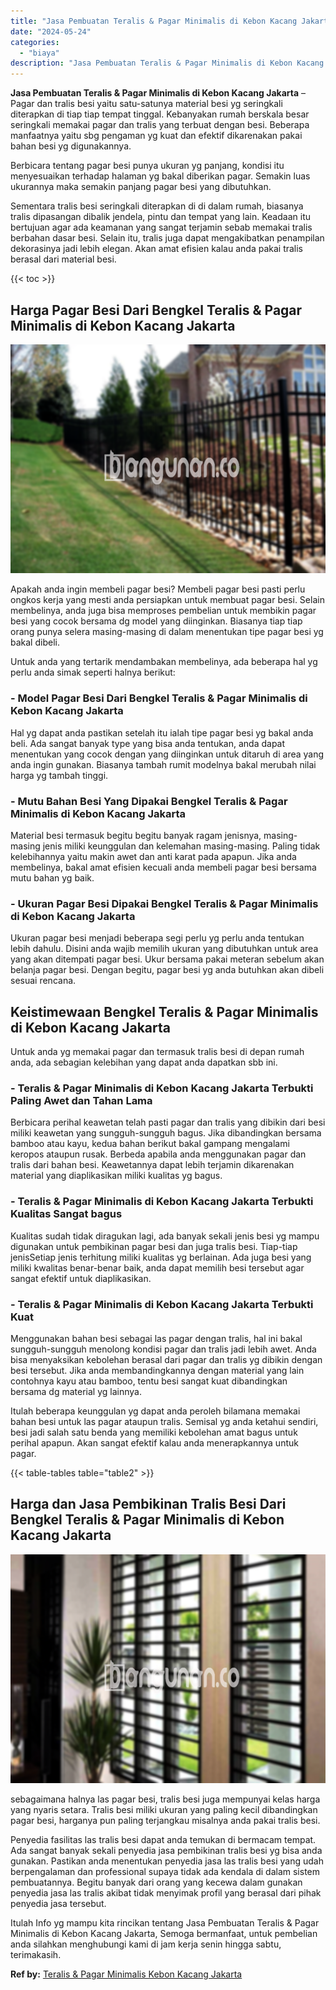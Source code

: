 ```yaml
---
title: "Jasa Pembuatan Teralis & Pagar Minimalis di Kebon Kacang Jakarta"
date: "2024-05-24"
categories: 
  - "biaya"
description: "Jasa Pembuatan Teralis & Pagar Minimalis di Kebon Kacang Jakarta. Itulah Info yg mampu kita rincikan tentang Jasa Pembuatan Teralis & Pagar Minimalis di Kebo..."
---
```


**Jasa Pembuatan Teralis & Pagar Minimalis di Kebon Kacang Jakarta** – Pagar dan tralis besi yaitu satu-satunya material besi yg seringkali diterapkan di tiap tiap tempat tinggal. Kebanyakan rumah berskala besar seringkali memakai pagar dan tralis yang terbuat dengan besi. Beberapa manfaatnya yaitu sbg pengaman yg kuat dan efektif dikarenakan pakai bahan besi yg digunakannya.

Berbicara tentang pagar besi punya ukuran yg panjang, kondisi itu menyesuaikan terhadap halaman yg bakal diberikan pagar. Semakin luas ukurannya maka semakin panjang pagar besi yang dibutuhkan.

Sementara tralis besi seringkali diterapkan di di dalam rumah, biasanya tralis dipasangan dibalik jendela, pintu dan tempat yang lain. Keadaan itu bertujuan agar ada keamanan yang sangat terjamin sebab memakai tralis berbahan dasar besi. Selain itu, tralis juga dapat mengakibatkan penampilan dekorasinya jadi lebih elegan. Akan amat efisien kalau anda pakai tralis berasal dari material besi.

{{< toc >}}

## Harga Pagar Besi Dari Bengkel Teralis & Pagar Minimalis di Kebon Kacang Jakarta

![Jasa Pembuatan Teralis & Pagar Minimalis di Kebon Kacang Jakarta](/images/pagar-minimalis-murah-14.png)

Apakah anda ingin membeli pagar besi? Membeli pagar besi pasti perlu ongkos kerja yang mesti anda persiapkan untuk membuat pagar besi. Selain membelinya, anda juga bisa memproses pembelian untuk membikin pagar besi yang cocok bersama dg model yang diinginkan. Biasanya tiap tiap orang punya selera masing-masing di dalam menentukan tipe pagar besi yg bakal dibeli.

Untuk anda yang tertarik mendambakan membelinya, ada beberapa hal yg perlu anda simak seperti halnya berikut:
### \- Model Pagar Besi Dari Bengkel Teralis & Pagar Minimalis di Kebon Kacang Jakarta

Hal yg dapat anda pastikan setelah itu ialah tipe pagar besi yg bakal anda beli. Ada sangat banyak type yang bisa anda tentukan, anda dapat menentukan yang cocok dengan yang diinginkan untuk ditaruh di area yang anda ingin gunakan. Biasanya tambah rumit modelnya bakal merubah nilai harga yg tambah tinggi.

### \- Mutu Bahan Besi Yang Dipakai Bengkel Teralis & Pagar Minimalis di Kebon Kacang Jakarta

Material besi termasuk begitu begitu banyak ragam jenisnya, masing-masing jenis miliki keunggulan dan kelemahan masing-masing. Paling tidak kelebihannya yaitu makin awet dan anti karat pada apapun. Jika anda membelinya, bakal amat efisien kecuali anda membeli pagar besi bersama mutu bahan yg baik.

### \- Ukuran Pagar Besi Dipakai Bengkel Teralis & Pagar Minimalis di Kebon Kacang Jakarta

Ukuran pagar besi menjadi beberapa segi perlu yg perlu anda tentukan lebih dahulu. Disini anda wajib memilih ukuran yang dibutuhkan untuk area yang akan ditempati pagar besi. Ukur bersama pakai meteran sebelum akan belanja pagar besi. Dengan begitu, pagar besi yg anda butuhkan akan dibeli sesuai rencana.

## Keistimewaan Bengkel Teralis & Pagar Minimalis di Kebon Kacang Jakarta

Untuk anda yg memakai pagar dan termasuk tralis besi di depan rumah anda, ada sebagian kelebihan yang dapat anda dapatkan sbb ini.

### \- Teralis & Pagar Minimalis di Kebon Kacang Jakarta Terbukti Paling Awet dan Tahan Lama

Berbicara perihal keawetan telah pasti pagar dan tralis yang dibikin dari besi miliki keawetan yang sungguh-sungguh bagus. Jika dibandingkan bersama bamboo atau kayu, kedua bahan berikut bakal gampang mengalami keropos ataupun rusak. Berbeda apabila anda menggunakan pagar dan tralis dari bahan besi. Keawetannya dapat lebih terjamin dikarenakan material yang diaplikasikan miliki kualitas yg bagus.

### \- Teralis & Pagar Minimalis di Kebon Kacang Jakarta Terbukti Kualitas Sangat bagus

Kualitas sudah tidak diragukan lagi, ada banyak sekali jenis besi yg mampu digunakan untuk pembikinan pagar besi dan juga tralis besi. Tiap-tiap jenisSetiap jenis terhitung miliki kualitas yg berlainan. Ada juga besi yang miliki kwalitas benar-benar baik, anda dapat memilih besi tersebut agar sangat efektif untuk diaplikasikan.

### \- Teralis & Pagar Minimalis di Kebon Kacang Jakarta Terbukti Kuat

Menggunakan bahan besi sebagai las pagar dengan tralis, hal ini bakal sungguh-sungguh menolong kondisi pagar dan tralis jadi lebih awet. Anda bisa menyaksikan kebolehan berasal dari pagar dan tralis yg dibikin dengan besi tersebut. Jika anda membandingkannya dengan material yang lain contohnya kayu atau bamboo, tentu besi sangat kuat dibandingkan bersama dg material yg lainnya.

Itulah beberapa keunggulan yg dapat anda peroleh bilamana memakai bahan besi untuk las pagar ataupun tralis. Semisal yg anda ketahui sendiri, besi jadi salah satu benda yang memiliki kebolehan amat bagus untuk perihal apapun. Akan sangat efektif kalau anda menerapkannya untuk pagar.

{{< table-tables table="table2" >}}

## Harga dan Jasa Pembikinan Tralis Besi Dari Bengkel Teralis & Pagar Minimalis di Kebon Kacang Jakarta

![Jasa Pembuatan Teralis & Pagar Minimalis di Kebon Kacang Jakarta](/images/teralis-minimalis-murah-35.png)

sebagaimana halnya las pagar besi, tralis besi juga mempunyai kelas harga yang nyaris setara. Tralis besi miliki ukuran yang paling kecil dibandingkan pagar besi, harganya pun paling terjangkau misalnya anda pakai tralis besi.

Penyedia fasilitas las tralis besi dapat anda temukan di bermacam tempat. Ada sangat banyak sekali penyedia jasa pembikinan tralis besi yg bisa anda gunakan. Pastikan anda menentukan penyedia jasa las tralis besi yang udah berpengalaman dan professional supaya tidak ada kendala di dalam sistem pembuatannya. Begitu banyak dari orang yang kecewa dalam gunakan penyedia jasa las tralis akibat tidak menyimak profil yang berasal dari pihak penyedia jasa tersebut.

Itulah Info yg mampu kita rincikan tentang Jasa Pembuatan Teralis & Pagar Minimalis di Kebon Kacang Jakarta, Semoga bermanfaat, untuk pembelian anda silahkan menghubungi kami di jam kerja senin hingga sabtu, terimakasih.

**Ref by:** [Teralis & Pagar Minimalis Kebon Kacang Jakarta](https://id.wikipedia.org/wiki/Teralis)
